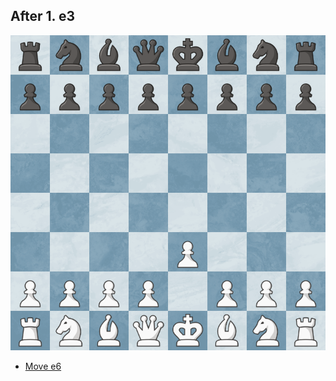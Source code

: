 ## After 1. e3
![Chess Board e3](https://raw.githubusercontent.com/slaywithoutd/slaywithoutd/main/e3board.png)

- [Move e6](e6.md)
